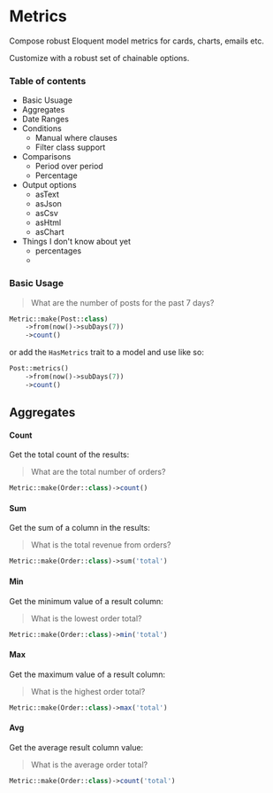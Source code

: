 # Metrics

Compose robust Eloquent model metrics for cards, charts, emails etc.

Customize with a robust set of chainable options.

### Table of contents

- Basic Usuage
- Aggregates
- Date Ranges
- Conditions
    - Manual where clauses
    - Filter class support
- Comparisons
    -  Period over period
    -  Percentage
- Output options
    - asText
    - asJson
    - asCsv
    - asHtml
    - asChart
- Things I don't know about yet
    - percentages
    - 

### Basic Usage

> What are the number of posts for the past 7 days?

```php
Metric::make(Post::class)
    ->from(now()->subDays(7))
    ->count()
```
or add the `HasMetrics` trait to a model and use like so:
```php
Post::metrics()
    ->from(now()->subDays(7))
    ->count()
```


## Aggregates 

#### Count

Get the total count of the results:

> What are the total number of orders?

```php
Metric::make(Order::class)->count()
```

#### Sum

Get the sum of a column in the results:

> What is the total revenue from orders?

```php
Metric::make(Order::class)->sum('total')
```

#### Min

Get the minimum value of a result column:

> What is the lowest order total?

```php
Metric::make(Order::class)->min('total')
```

#### Max

Get the maximum value of a result column:

> What is the highest order total?

```php
Metric::make(Order::class)->max('total')
```

#### Avg

Get the average result column value:

> What is the average order total?

```php
Metric::make(Order::class)->count('total')
```
